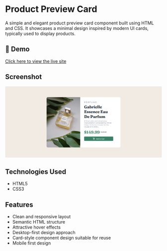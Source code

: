 # Product Preview Card

A simple and elegant product preview card component built using HTML and CSS. It showcases a minimal design inspired by modern UI cards, typically used to display products.

## 🚀 Demo

[Click here to view the live site](https://vedantobaleppanavar.github.io/product-preview-card/)

## Screenshot

![Screenshot](preview.png) 

## Technologies Used

- HTML5
- CSS3


## Features


- Clean and responsive layout
- Semantic HTML structure
- Attractive hover effects
- Desktop-first design approach
- Card-style component design suitable for reuse
- Mobile first design
